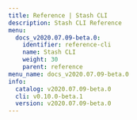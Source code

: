 ```yaml
---
title: Reference | Stash CLI
description: Stash CLI Reference
menu:
  docs_v2020.07.09-beta.0:
    identifier: reference-cli
    name: Stash CLI
    weight: 30
    parent: reference
menu_name: docs_v2020.07.09-beta.0
info:
  catalog: v2020.07.09-beta.0
  cli: v0.10.0-beta.1
  version: v2020.07.09-beta.0
---
```


